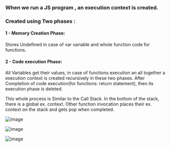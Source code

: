 ### When we run a JS program , an execution context is created.
### Created using Two phases : 
#### 1 - Memory Creation Phase:
Stores Undefined in case of var variable and whole function code for functions.
#### 2 - Code execution Phase:
All Variables get their values, in case of functions execution an all together a 
execution context is created recursively in these two phases.
After Completion of code execution(for functions: return statement), then its execution phase is deleted. 

This whole process is Similar to the Call Stack.
In the bottom of the stack, there is a global ex. context.
Other function invocation places their ex. context on the stack and gets pop when completed.

![image](https://user-images.githubusercontent.com/72781278/206373409-0e2f8d1c-5423-48d2-80c5-9140b2043884.png)

![image](https://user-images.githubusercontent.com/72781278/206374425-997c9d29-f198-4951-b2f4-2dd039654ab9.png)

![image](https://user-images.githubusercontent.com/72781278/206374915-2b395ee0-9733-4dbd-9348-224e821bda6d.png)
